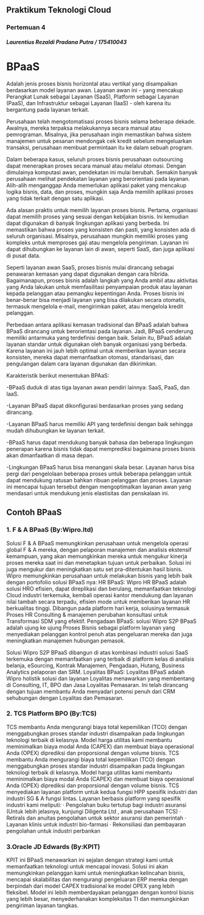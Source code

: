 ## Praktikum Teknologi Cloud

### Pertemuan 4

##### Laurentius Rezaldi Pradana Putra / 175410043 

# BPaaS
 Adalah jenis proses bisnis horizontal atau vertikal yang disampaikan berdasarkan model layanan awan. Layanan awan ini - yang mencakup Perangkat Lunak sebagai Layanan (SaaS), Platform sebagai Layanan (PaaS), dan Infrastruktur sebagai Layanan (IaaS) - oleh karena itu bergantung pada layanan terkait.

Perusahaan telah mengotomatisasi proses bisnis selama beberapa dekade. Awalnya, mereka terpaksa melakukannya secara manual atau pemrograman. Misalnya, jika perusahaan ingin memastikan bahwa sistem manajemen untuk pesanan mendongak cek kredit sebelum mengeluarkan transaksi, perusahaan membuat permintaan itu ke dalam sebuah program.

Dalam beberapa kasus, seluruh proses bisnis perusahaan outsourcing dapat menerapkan proses secara manual atau melalui otomasi. Dengan dimulainya komputasi awan, pendekatan ini mulai berubah. Semakin banyak perusahaan melihat pendekatan layanan yang berorientasi pada layanan. Alih-alih menganggap Anda memerlukan aplikasi paket yang mencakup logika bisnis, data, dan proses, mungkin saja Anda memilih aplikasi proses yang tidak terkait dengan satu aplikasi.

Ada alasan praktis untuk memilih layanan proses bisnis. Pertama, organisasi dapat memilih proses yang sesuai dengan kebijakan bisnis. Ini kemudian dapat digunakan di banyak lingkungan aplikasi yang berbeda. Ini memastikan bahwa proses yang konsisten dan pasti, yang konsisten ada di seluruh organisasi. Misalnya, perusahaan mungkin memiliki proses yang kompleks untuk memproses gaji atau mengelola pengiriman. Layanan ini dapat dihubungkan ke layanan lain di awan, seperti SaaS, dan juga aplikasi di pusat data.

 
Seperti layanan awan SaaS, proses bisnis mulai dirancang sebagai penawaran kemasan yang dapat digunakan dengan cara hibrida. Bagaimanapun, proses bisnis adalah langkah yang Anda ambil atau aktivitas yang Anda lakukan untuk memfasilitasi penyampaian produk atau layanan kepada pelanggan atau pemangku kepentingan Anda. Proses bisnis ini benar-benar bisa menjadi layanan yang bisa dilakukan secara otomatis, termasuk mengelola e-mail, mengirimkan paket, atau mengelola kredit pelanggan.

Perbedaan antara aplikasi kemasan tradisional dan BPaaS adalah bahwa BPaaS dirancang untuk berorientasi pada layanan. Jadi, BPaaS cenderung memiliki antarmuka yang terdefinisi dengan baik. Selain itu, BPaaS adalah layanan standar untuk digunakan oleh banyak organisasi yang berbeda. Karena layanan ini jauh lebih optimal untuk memberikan layanan secara konsisten, mereka dapat memanfaatkan otomasi, standarisasi, dan pengulangan dalam cara layanan digunakan dan dikirimkan.

Karakteristik berikut menentukan BPAaS:

-BPaaS duduk di atas tiga layanan awan pendiri lainnya: SaaS, PaaS, dan IaaS.

-Layanan BPaaS dapat dikonfigurasi berdasarkan proses yang sedang dirancang.

-Layanan BPaaS harus memiliki API yang terdefinisi dengan baik sehingga mudah dihubungkan ke layanan terkait.

-BPaaS harus dapat mendukung banyak bahasa dan beberapa lingkungan penerapan karena bisnis tidak dapat memprediksi bagaimana proses bisnis akan dimanfaatkan di masa depan.

-Lingkungan BPaaS harus bisa menangani skala besar. Layanan harus bisa pergi dari pengelolaan beberapa proses untuk beberapa pelanggan untuk dapat mendukung ratusan bahkan ribuan pelanggan dan proses. Layanan ini mencapai tujuan tersebut dengan mengoptimalkan layanan awan yang mendasari untuk mendukung jenis elastisitas dan penskalaan ini.


## Contoh BPaaS

### 1.  F & A BPaaS (By:Wipro.ltd)
Solusi F & A BPaaS memungkinkan perusahaan untuk mengelola operasi global F & A mereka, dengan pelaporan manajemen dan analisis ekstensif kemampuan, yang akan memungkinkan mereka untuk mengukur kinerja proses mereka saat ini dan menetapkan tujuan untuk perbaikan. Solusi ini juga mengukur dan meningkatkan satu set pra-ditentukan hasil bisnis.
Wipro memungkinkan perusahaan untuk melakukan bisnis yang lebih baik dengan portofolio solusi BPaaS nya:
HR BPaaS: Wipro HR BPaaS adalah solusi HRO efisien, dapat direplikasi dan berulang, memanfaatkan teknologi Cloud industri terkemuka, kembali operasi kantor mendukung dan layanan nilai tambah secara terpadu, efisien mode untuk memberikan layanan HR berkualitas tinggi. Dibangun pada platform hari kerja, solusinya termasuk Proses HR Consulting & manajemen perubahan konsultasi untuk Transformasi SDM yang efektif.
Pengadaan BPaaS: solusi Wipro S2P BPaaS adalah ujung ke ujung Proses Bisnis sebagai platform layanan yang menyediakan pelanggan kontrol penuh atas pengeluaran mereka dan juga meningkatkan manajemen hubungan pemasok.

Solusi Wipro S2P BPaaS dibangun di atas kombinasi industri solusi SaaS terkemuka dengan memanfaatkan yang terbaik di platform kelas di analisis belanja, eSourcing, Kontrak Manajemen, Pengadaan, Hutang, Business Analytics pelaporan dan SRM.
Loyalitas BPaaS: Loyalitas BPaaS adalah Wipro holistik solusi dan layanan Loyalitas menawarkan yang membentang di Consulting, IT, BPO dan Jasa Loyalitas Pemasaran. Ini telah dirancang dengan tujuan membantu Anda menyadari potensi penuh dari CRM sehubungan dengan Loyalitas dan Pemasaran.

### 2.  TCS Platform BPO (By:TCS)
TCS membantu Anda mengurangi biaya total kepemilikan (TCO) dengan menggabungkan proses standar industri disampaikan pada lingkungan teknologi terbaik di kelasnya. Model harga utilitas kami membantu meminimalkan biaya modal Anda (CAPEX) dan membuat biaya operasional Anda (OPEX) diprediksi dan proporsional dengan volume bisnis.
TCS membantu Anda mengurangi biaya total kepemilikan (TCO) dengan menggabungkan proses standar industri disampaikan pada lingkungan teknologi terbaik di kelasnya. Model harga utilitas kami membantu meminimalkan biaya modal Anda (CAPEX) dan membuat biaya operasional Anda (OPEX) diprediksi dan proporsional dengan volume bisnis.
TCS menyediakan layanan platform untuk kedua fungsi HPP spesifik industri dan industri SG & A fungsi lintas. Layanan berbasis platform yang spesifik industri kami meliputi:
· Pengolahan buku tertutup bagi industri asuransi (Untuk lebih jelasnya, kunjungi Diligenta Ltd , anak perusahaan TCS)
· Retirals dan anuitas pengolahan untuk sektor asuransi dan pemerintah
· Layanan klinis untuk industri bio-farmasi
· Rekonsiliasi dan pembayaran pengolahan untuk industri perbankan

### 3.Oracle JD Edwards (By:KPIT)
KPIT ini BPaaS menawarkan ini sejalan dengan strategi kami untuk memanfaatkan teknologi untuk mencapai inovasi. Solusi ini akan memungkinkan pelanggan kami untuk meningkatkan kelincahan bisnis, mencapai skalabilitas dan mengurangi pengeluaran ERP mereka dengan berpindah dari model CAPEX tradisional ke model OPEX yang lebih fleksibel. Model ini lebih memberdayakan pelanggan dengan kontrol bisnis yang lebih besar, menyederhanakan kompleksitas TI dan memungkinkan pengiriman layanan tangkas.